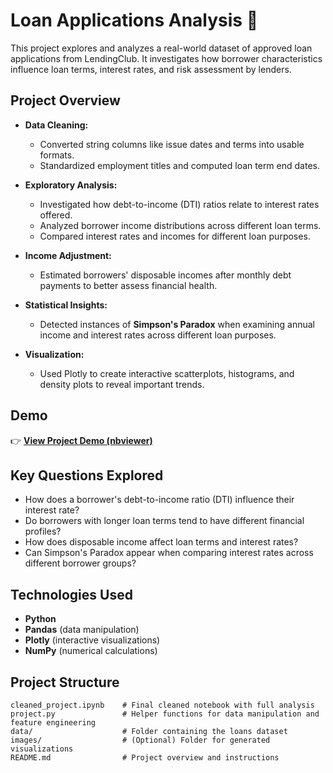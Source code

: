 # Loan Applications Analysis 💸

This project explores and analyzes a real-world dataset of approved loan applications from LendingClub. It investigates how borrower characteristics influence loan terms, interest rates, and risk assessment by lenders.

## Project Overview

- **Data Cleaning:** 
  - Converted string columns like issue dates and terms into usable formats.
  - Standardized employment titles and computed loan term end dates.
  
- **Exploratory Analysis:**
  - Investigated how debt-to-income (DTI) ratios relate to interest rates offered.
  - Analyzed borrower income distributions across different loan terms.
  - Compared interest rates and incomes for different loan purposes.

- **Income Adjustment:** 
  - Estimated borrowers' disposable incomes after monthly debt payments to better assess financial health.

- **Statistical Insights:** 
  - Detected instances of **Simpson's Paradox** when examining annual income and interest rates across different loan purposes.
  
- **Visualization:** 
  - Used Plotly to create interactive scatterplots, histograms, and density plots to reveal important trends.

## Demo

👉 [**View Project Demo (nbviewer)**](https://nbviewer.org/github/neildewan7/loans-analysis/blob/main/cleaned_project.ipynb)

## Key Questions Explored

- How does a borrower's debt-to-income ratio (DTI) influence their interest rate?
- Do borrowers with longer loan terms tend to have different financial profiles?
- How does disposable income affect loan terms and interest rates?
- Can Simpson's Paradox appear when comparing interest rates across different borrower groups?

## Technologies Used

- **Python**
- **Pandas** (data manipulation)
- **Plotly** (interactive visualizations)
- **NumPy** (numerical calculations)

## Project Structure

```plaintext
cleaned_project.ipynb    # Final cleaned notebook with full analysis
project.py               # Helper functions for data manipulation and feature engineering
data/                    # Folder containing the loans dataset
images/                  # (Optional) Folder for generated visualizations
README.md                # Project overview and instructions
